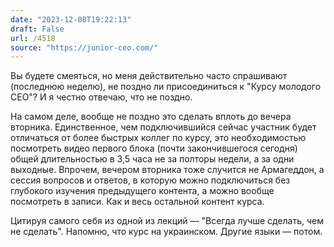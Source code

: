 ```yaml
---
date: "2023-12-08T19:22:13"
draft: False
url: /4518
source: "https://junior-ceo.com/"
---
```


Вы будете смеяться, но меня действительно часто спрашивают (последнюю неделю), не поздно ли присоединиться к "Курсу молодого CEO"? И я честно отвечаю, что не поздно.

На самом деле, вообще не поздно это сделать вплоть до вечера вторника. Единственное, чем подключившийся сейчас участник будет отличаться от более быстрых коллег по курсу, это необходимостью посмотреть видео первого блока (почти закончившегося сегодня) общей длительностью в 3,5 часа не за полторы недели, а за одни выходные. Впрочем, вечером вторника тоже случится не Армагеддон, а сессия вопросов и ответов, в которую можно подключиться без глубокого изучения предыдущего контента, а можно вообще посмотреть в записи.
Как и весь остальной контент курса. 

Цитируя самого себя из одной из лекций — "Всегда лучше сделать, чем не сделать". 
Напомню, что курс на украинском. Другие языки — потом.
